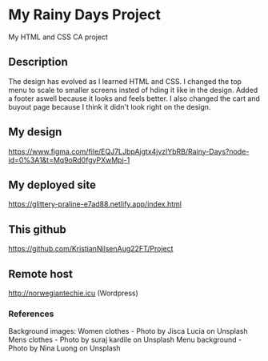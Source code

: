 # My Rainy Days Project

My HTML and CSS CA project

## Description

The design has evolved as I learned HTML and CSS.
I changed the top menu to scale to smaller screens insted of hding it like in the design.
Added a footer aswell because it looks and feels better.
I also changed the cart and buyout page because I think it didn't look right on the design.

## My design

https://www.figma.com/file/EQJ7LJbpAjgtx4jvzlYbRB/Rainy-Days?node-id=0%3A1&t=Mq9oRd0fgyPXwMpj-1

## My deployed site

https://glittery-praline-e7ad88.netlify.app/index.html

## This github

https://github.com/KristianNilsenAug22FT/Project

## Remote host

http://norwegiantechie.icu (Wordpress)

### References

Background images:
Women clothes - Photo by Jisca Lucia on Unsplash
Mens clothes - Photo by suraj kardile on Unsplash
Menu background - Photo by Nina Luong on Unsplash
